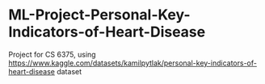 # ML-Project-Personal-Key-Indicators-of-Heart-Disease
Project for CS 6375, using https://www.kaggle.com/datasets/kamilpytlak/personal-key-indicators-of-heart-disease dataset
